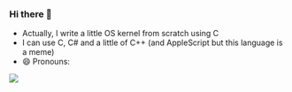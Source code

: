 ### Hi there 👋

- Actually, I write a little OS kernel from scratch using C
- I can use C, C# and a little of C++ (and AppleScript but this language is a meme)
- 😄 Pronouns: 
<img src="https://github-readme-stats.vercel.app/api/top-langs/?username=Freeloo&hide=html&theme=graywhite&layout=compact&hide_border=false"/>
